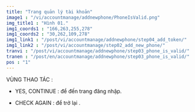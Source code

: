 ```yaml
---
title: "Trang quản lý tài khoản"
image1 : "/vi/accountmanage/addnewphone/PhoneIsValid.png"
img_title1 : "Hình 01."
img1_coords1 : "166,263,255,278"
img1_coords2 : "30,262,109,278"
img1_link1 : "/post/vi/accountmanage/addnewphone/step04_add_token/"
img1_link2 : "/post/vi/accountmanage/step02_add_new_phone/"
tranvi : "/post/vi/accountmanage/addnewphone/step03_phone_is_valid/"
tranen : "/post/en/accountmanage/addnewphone/step03_phone_is_valid/"
pos : "1"
---
```

VÙNG THAO TÁC :

- YES, CONTINUE : để đến trang đăng nhập.

- CHECK AGAIN : để trở lại .